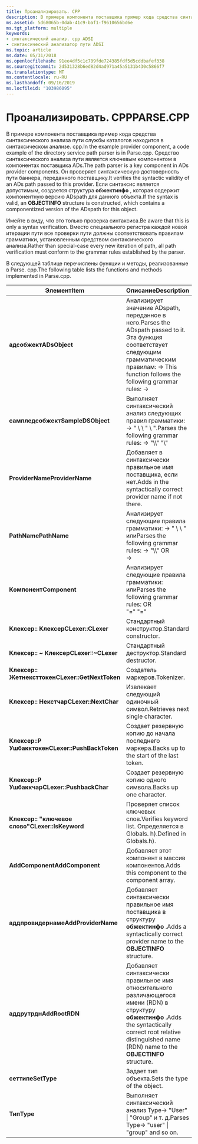 ```yaml
---
title: Проанализировать. CPP
description: В примере компонента поставщика пример кода средства синтаксического анализа пути службы каталогов находится в синтаксическом анализе. cpp.
ms.assetid: 5d68065b-0dab-41c9-baf1-f9610656bd6e
ms.tgt_platform: multiple
keywords:
- синтаксический анализ. cpp ADSI
- синтаксический анализатор пути ADSI
ms.topic: article
ms.date: 05/31/2018
ms.openlocfilehash: 91ee4df5c1c709fde724385fdf5d5cddbafef338
ms.sourcegitcommit: 2d531328b6ed82d4ad971a45a5131b430c5866f7
ms.translationtype: MT
ms.contentlocale: ru-RU
ms.lasthandoff: 09/16/2019
ms.locfileid: "103986095"
---
```

# <a name="parsecpp"></a><span data-ttu-id="cd736-105">Проанализировать. CPP</span><span class="sxs-lookup"><span data-stu-id="cd736-105">PARSE.CPP</span></span>

<span data-ttu-id="cd736-106">В примере компонента поставщика пример кода средства синтаксического анализа пути службы каталогов находится в синтаксическом анализе. cpp.</span><span class="sxs-lookup"><span data-stu-id="cd736-106">In the example provider component, a code example of the directory service path parser is in Parse.cpp.</span></span> <span data-ttu-id="cd736-107">Средство синтаксического анализа пути является ключевым компонентом в компонентах поставщика ADs.</span><span class="sxs-lookup"><span data-stu-id="cd736-107">The path parser is a key component in ADs provider components.</span></span> <span data-ttu-id="cd736-108">Он проверяет синтаксическую достоверность пути баннера, переданного поставщику.</span><span class="sxs-lookup"><span data-stu-id="cd736-108">It verifies the syntactic validity of an ADs path passed to this provider.</span></span> <span data-ttu-id="cd736-109">Если синтаксис является допустимым, создается структура **обжектинфо** , которая содержит компонентную версию ADspath для данного объекта.</span><span class="sxs-lookup"><span data-stu-id="cd736-109">If the syntax is valid, an **OBJECTINFO** structure is constructed, which contains a componentized version of the ADspath for this object.</span></span>

<span data-ttu-id="cd736-110">Имейте в виду, что это только проверка синтаксиса.</span><span class="sxs-lookup"><span data-stu-id="cd736-110">Be aware that this is only a syntax verification.</span></span> <span data-ttu-id="cd736-111">Вместо специального регистра каждой новой итерации пути все проверки пути должны соответствовать правилам грамматики, установленным средством синтаксического анализа.</span><span class="sxs-lookup"><span data-stu-id="cd736-111">Rather than special-case every new iteration of path, all path verification must conform to the grammar rules established by the parser.</span></span>

<span data-ttu-id="cd736-112">В следующей таблице перечислены функции и методы, реализованные в Parse. cpp.</span><span class="sxs-lookup"><span data-stu-id="cd736-112">The following table lists the functions and methods implemented in Parse.cpp.</span></span>



| <span data-ttu-id="cd736-113">Элемент</span><span class="sxs-lookup"><span data-stu-id="cd736-113">Item</span></span>                      | <span data-ttu-id="cd736-114">Описание</span><span class="sxs-lookup"><span data-stu-id="cd736-114">Description</span></span>                                                                                                                                                            |
|---------------------------|------------------------------------------------------------------------------------------------------------------------------------------------------------------------|
| <span data-ttu-id="cd736-115">**адсобжект**</span><span class="sxs-lookup"><span data-stu-id="cd736-115">**ADsObject**</span></span>             | <span data-ttu-id="cd736-116">Анализирует значение ADspath, переданное в него.</span><span class="sxs-lookup"><span data-stu-id="cd736-116">Parses the ADspath passed to it.</span></span> <span data-ttu-id="cd736-117">Эта функция соответствует следующим грамматическим правилам: <ADsObject>  ->  <ProviderName><SampleDSObject></span><span class="sxs-lookup"><span data-stu-id="cd736-117">This function follows the following grammar rules: <ADsObject> -> <ProviderName> <SampleDSObject></span></span><br/>     |
| <span data-ttu-id="cd736-118">**сампледсобжект**</span><span class="sxs-lookup"><span data-stu-id="cd736-118">**SampleDSObject**</span></span>        | <span data-ttu-id="cd736-119">Выполняет синтаксический анализ следующих правил грамматики: <SampleDSObject> -> " \\ \\ " <identifier> \\ ".<Pathname></span><span class="sxs-lookup"><span data-stu-id="cd736-119">Parses the following grammar rules: <SampleDSObject> -> "\\\\" <identifier> "\\" <Pathname></span></span><br/>                                            |
| <span data-ttu-id="cd736-120">**ProviderName**</span><span class="sxs-lookup"><span data-stu-id="cd736-120">**ProviderName**</span></span>          | <span data-ttu-id="cd736-121">Добавляет в синтаксически правильное имя поставщика, если нет.</span><span class="sxs-lookup"><span data-stu-id="cd736-121">Adds in the syntactically correct provider name if not there.</span></span>                                                                                                          |
| <span data-ttu-id="cd736-122">**PathName**</span><span class="sxs-lookup"><span data-stu-id="cd736-122">**PathName**</span></span>              | <span data-ttu-id="cd736-123">Анализирует следующие правила грамматики: <Pathname>  ->  <Component> " \\ \\ " <Pathname> или</span><span class="sxs-lookup"><span data-stu-id="cd736-123">Parses the following grammar rules: <Pathname> -> <Component> "\\\\" <Pathname> OR</span></span><br/> <Pathname> -> <Component><br/> |
| <span data-ttu-id="cd736-124">**Компонент**</span><span class="sxs-lookup"><span data-stu-id="cd736-124">**Component**</span></span>             | <span data-ttu-id="cd736-125">Анализирует следующие правила грамматики: <Identifier> или</span><span class="sxs-lookup"><span data-stu-id="cd736-125">Parses the following grammar rules: <Identifier> OR</span></span><br/> <span data-ttu-id="cd736-126"><Identifier> "=" <Identifier></span><span class="sxs-lookup"><span data-stu-id="cd736-126"><Identifier> "=" <Identifier></span></span><br/>                                              |
| <span data-ttu-id="cd736-127">**Клексер:: Клексер**</span><span class="sxs-lookup"><span data-stu-id="cd736-127">**CLexer::CLexer**</span></span>        | <span data-ttu-id="cd736-128">Стандартный конструктор.</span><span class="sxs-lookup"><span data-stu-id="cd736-128">Standard constructor.</span></span>                                                                                                                                                  |
| <span data-ttu-id="cd736-129">**Клексер:: ~ Клексер**</span><span class="sxs-lookup"><span data-stu-id="cd736-129">**CLexer::~CLexer**</span></span>       | <span data-ttu-id="cd736-130">Стандартный деструктор.</span><span class="sxs-lookup"><span data-stu-id="cd736-130">Standard destructor.</span></span>                                                                                                                                                   |
| <span data-ttu-id="cd736-131">**Клексер:: Жетнексттокен**</span><span class="sxs-lookup"><span data-stu-id="cd736-131">**CLexer::GetNextToken**</span></span>  | <span data-ttu-id="cd736-132">Создатель маркеров.</span><span class="sxs-lookup"><span data-stu-id="cd736-132">Tokenizer.</span></span>                                                                                                                                                             |
| <span data-ttu-id="cd736-133">**Клексер:: Некстчар**</span><span class="sxs-lookup"><span data-stu-id="cd736-133">**CLexer::NextChar**</span></span>      | <span data-ttu-id="cd736-134">Извлекает следующий одиночный символ.</span><span class="sxs-lookup"><span data-stu-id="cd736-134">Retrieves next single character.</span></span>                                                                                                                                       |
| <span data-ttu-id="cd736-135">**Клексер::P Ушбакктокен**</span><span class="sxs-lookup"><span data-stu-id="cd736-135">**CLexer::PushBackToken**</span></span> | <span data-ttu-id="cd736-136">Создает резервную копию до начала последнего маркера.</span><span class="sxs-lookup"><span data-stu-id="cd736-136">Backs up to the start of the last token.</span></span>                                                                                                                               |
| <span data-ttu-id="cd736-137">**Клексер::P Ушбаккчар**</span><span class="sxs-lookup"><span data-stu-id="cd736-137">**CLexer::PushbackChar**</span></span>  | <span data-ttu-id="cd736-138">Создает резервную копию одного символа.</span><span class="sxs-lookup"><span data-stu-id="cd736-138">Backs up one character.</span></span>                                                                                                                                                |
| <span data-ttu-id="cd736-139">**Клексер:: "ключевое слово"**</span><span class="sxs-lookup"><span data-stu-id="cd736-139">**CLexer::IsKeyword**</span></span>     | <span data-ttu-id="cd736-140">Проверяет список ключевых слов.</span><span class="sxs-lookup"><span data-stu-id="cd736-140">Verifies keyword list.</span></span> <span data-ttu-id="cd736-141">Определяется в Globals. h).</span><span class="sxs-lookup"><span data-stu-id="cd736-141">Defined in Globals.h).</span></span>                                                                                                                          |
| <span data-ttu-id="cd736-142">**AddComponent**</span><span class="sxs-lookup"><span data-stu-id="cd736-142">**AddComponent**</span></span>          | <span data-ttu-id="cd736-143">Добавляет этот компонент в массив компонентов.</span><span class="sxs-lookup"><span data-stu-id="cd736-143">Adds this component to the component array.</span></span>                                                                                                                            |
| <span data-ttu-id="cd736-144">**аддпровидернаме**</span><span class="sxs-lookup"><span data-stu-id="cd736-144">**AddProviderName**</span></span>       | <span data-ttu-id="cd736-145">Добавляет синтаксически правильное имя поставщика в структуру **обжектинфо** .</span><span class="sxs-lookup"><span data-stu-id="cd736-145">Adds a syntactically correct provider name to the **OBJECTINFO** structure.</span></span>                                                                                            |
| <span data-ttu-id="cd736-146">**аддрутрдн**</span><span class="sxs-lookup"><span data-stu-id="cd736-146">**AddRootRDN**</span></span>            | <span data-ttu-id="cd736-147">Добавляет синтаксически правильное имя относительного различающегося имени (RDN) в структуру **обжектинфо** .</span><span class="sxs-lookup"><span data-stu-id="cd736-147">Adds the syntactically correct root relative distinguished name (RDN) name to the **OBJECTINFO** structure.</span></span>                                                            |
| <span data-ttu-id="cd736-148">**сеттипе**</span><span class="sxs-lookup"><span data-stu-id="cd736-148">**SetType**</span></span>               | <span data-ttu-id="cd736-149">Задает тип объекта.</span><span class="sxs-lookup"><span data-stu-id="cd736-149">Sets the type of the object.</span></span>                                                                                                                                           |
| <span data-ttu-id="cd736-150">**Тип**</span><span class="sxs-lookup"><span data-stu-id="cd736-150">**Type**</span></span>                  | <span data-ttu-id="cd736-151">Выполняет синтаксический анализ Type-> "User" \| "Group" и т. д.</span><span class="sxs-lookup"><span data-stu-id="cd736-151">Parses Type-> "user" \| "group" and so on.</span></span>                                                                                                                          |



 

 

 





